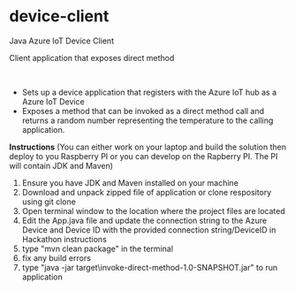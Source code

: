 # device-client
Java Azure IoT Device Client

Client application that exposes direct method

<br>
<ul>
<li>Sets up a device application that registers with the Azure IoT hub as a Azure IoT Device</li>
<li>Exposes a method that can be invoked as a direct method call and returns a random number representing the temperature to the calling application.</li>
</ul>

<b>Instructions</b>
(You can either work on your laptop and build the solution then deploy to you Raspberry PI or you can develop on the Rapberry PI. The PI will contain JDK and Maven)

1. Ensure you have JDK and Maven installed on your machine
2. Download and unpack zipped file of application or clone respository using git clone
3. Open terminal window to the location where the project files are located
4. Edit the App.java file and update the connection string to the Azure Device and Device ID with the provided connection string/DeviceID in Hackathon instructions
5. type "mvn clean package" in the terminal
6. fix any build errors
7. type "java -jar target\invoke-direct-method-1.0-SNAPSHOT.jar" to run application

